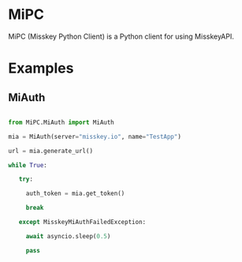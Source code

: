# MiPC
MiPC (Misskey Python Client) is a Python client for using MisskeyAPI.

# Examples

##  MiAuth

```python

from MiPC.MiAuth import MiAuth

mia = MiAuth(server="misskey.io", name="TestApp")

url = mia.generate_url()

while True:

   try:

     auth_token = mia.get_token()

     break

   except MisskeyMiAuthFailedException:

     await asyncio.sleep(0.5)

     pass

```

